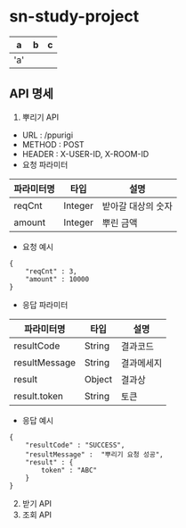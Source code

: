 # sn-study-project
| a | b | c |
|---|:---:|---:|
| 'a' |

## API 명세
1. 뿌리기 API
- URL : /ppurigi
- METHOD : POST
- HEADER : X-USER-ID, X-ROOM-ID
- 요청 파라미터

| 파라미터명 | 타입 | 설명 |
|---|---|---|
| reqCnt | Integer | 받아갈 대상의 숫자 |
| amount | Integer | 뿌린 금액 |
- 요청 예시
```
{
    "reqCnt" : 3,
    "amount" : 10000
}
```
- 응답 파라미터

| 파라미터명 | 타입 | 설명 |
|---|---|---|
| resultCode | String | 결과코드 |
| resultMessage | String | 결과메세지 |
| result | Object | 결과상 |
| result.token | String | 토큰 |

- 응답 예시
```
{
    "resultCode" : "SUCCESS",
    "resultMessage" :  "뿌리기 요청 성공",
    "result" : {
        token" : "ABC"
    }
}
```


2. 받기 API
3. 조회 API
